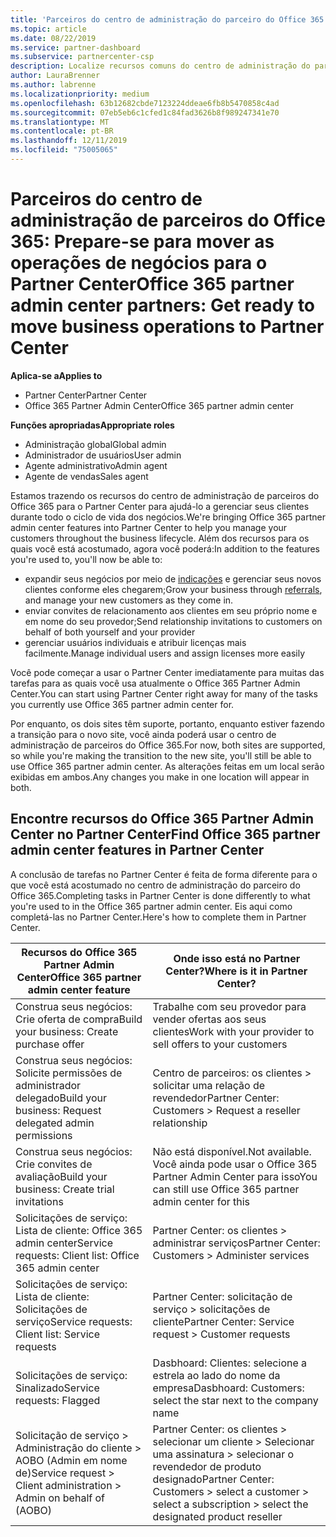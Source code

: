 ```yaml
---
title: 'Parceiros do centro de administração do parceiro do Office 365: suas operações de negócios estão migrando para o Partner Center | Partner Center'
ms.topic: article
ms.date: 08/22/2019
ms.service: partner-dashboard
ms.subservice: partnercenter-csp
description: Localize recursos comuns do centro de administração do parceiro do Office 365, como compilar suas solicitações de negócios e serviços, após a migração para o Partner Center.
author: LauraBrenner
ms.author: labrenne
ms.localizationpriority: medium
ms.openlocfilehash: 63b12682cbde7123224ddeae6fb8b5470858c4ad
ms.sourcegitcommit: 07eb5eb6c1cfed1c84fad3626b8f989247341e70
ms.translationtype: MT
ms.contentlocale: pt-BR
ms.lasthandoff: 12/11/2019
ms.locfileid: "75005065"
---
```

# <a name="office-365-partner-admin-center-partners-get-ready-to-move-business-operations-to-partner-center"></a><span data-ttu-id="01bb3-103">Parceiros do centro de administração de parceiros do Office 365: Prepare-se para mover as operações de negócios para o Partner Center</span><span class="sxs-lookup"><span data-stu-id="01bb3-103">Office 365 partner admin center partners: Get ready to move business operations to Partner Center</span></span>

<span data-ttu-id="01bb3-104">**Aplica-se a**</span><span class="sxs-lookup"><span data-stu-id="01bb3-104">**Applies to**</span></span> 

- <span data-ttu-id="01bb3-105">Partner Center</span><span class="sxs-lookup"><span data-stu-id="01bb3-105">Partner Center</span></span>
- <span data-ttu-id="01bb3-106">Office 365 Partner Admin Center</span><span class="sxs-lookup"><span data-stu-id="01bb3-106">Office 365 partner admin center</span></span>

<span data-ttu-id="01bb3-107">**Funções apropriadas**</span><span class="sxs-lookup"><span data-stu-id="01bb3-107">**Appropriate roles**</span></span>
-   <span data-ttu-id="01bb3-108">Administração global</span><span class="sxs-lookup"><span data-stu-id="01bb3-108">Global admin</span></span>
-   <span data-ttu-id="01bb3-109">Administrador de usuários</span><span class="sxs-lookup"><span data-stu-id="01bb3-109">User admin</span></span>
-   <span data-ttu-id="01bb3-110">Agente administrativo</span><span class="sxs-lookup"><span data-stu-id="01bb3-110">Admin agent</span></span>
-   <span data-ttu-id="01bb3-111">Agente de vendas</span><span class="sxs-lookup"><span data-stu-id="01bb3-111">Sales agent</span></span>

<span data-ttu-id="01bb3-112">Estamos trazendo os recursos do centro de administração de parceiros do Office 365 para o Partner Center para ajudá-lo a gerenciar seus clientes durante todo o ciclo de vida dos negócios.</span><span class="sxs-lookup"><span data-stu-id="01bb3-112">We're bringing Office 365 partner admin center features into Partner Center to help you manage your customers throughout the business lifecycle.</span></span> <span data-ttu-id="01bb3-113">Além dos recursos para os quais você está acostumado, agora você poderá:</span><span class="sxs-lookup"><span data-stu-id="01bb3-113">In addition to the features you're used to, you'll now be able to:</span></span> 

*  <span data-ttu-id="01bb3-114">expandir seus negócios por meio de [indicações](referrals.md) e gerenciar seus novos clientes conforme eles chegarem;</span><span class="sxs-lookup"><span data-stu-id="01bb3-114">Grow your business through [referrals](referrals.md), and manage your new customers as they come in.</span></span>
*  <span data-ttu-id="01bb3-115">enviar convites de relacionamento aos clientes em seu próprio nome e em nome do seu provedor;</span><span class="sxs-lookup"><span data-stu-id="01bb3-115">Send relationship invitations to customers on behalf of both yourself and your provider</span></span>
*  <span data-ttu-id="01bb3-116">gerenciar usuários individuais e atribuir licenças mais facilmente.</span><span class="sxs-lookup"><span data-stu-id="01bb3-116">Manage individual users and assign licenses more easily</span></span>

<span data-ttu-id="01bb3-117">Você pode começar a usar o Partner Center imediatamente para muitas das tarefas para as quais você usa atualmente o Office 365 Partner Admin Center.</span><span class="sxs-lookup"><span data-stu-id="01bb3-117">You can start using Partner Center right away for many of the tasks you currently use Office 365 partner admin center for.</span></span> 

<span data-ttu-id="01bb3-118">Por enquanto, os dois sites têm suporte, portanto, enquanto estiver fazendo a transição para o novo site, você ainda poderá usar o centro de administração de parceiros do Office 365.</span><span class="sxs-lookup"><span data-stu-id="01bb3-118">For now, both sites are supported, so while you're making the transition to the new site, you'll still be able to use Office 365 partner admin center.</span></span> <span data-ttu-id="01bb3-119">As alterações feitas em um local serão exibidas em ambos.</span><span class="sxs-lookup"><span data-stu-id="01bb3-119">Any changes you make in one location will appear in both.</span></span>

## <a name="find-office-365-partner-admin-center-features-in-partner-center"></a><span data-ttu-id="01bb3-120">Encontre recursos do Office 365 Partner Admin Center no Partner Center</span><span class="sxs-lookup"><span data-stu-id="01bb3-120">Find Office 365 partner admin center features in Partner Center</span></span>

<span data-ttu-id="01bb3-121">A conclusão de tarefas no Partner Center é feita de forma diferente para o que você está acostumado no centro de administração do parceiro do Office 365.</span><span class="sxs-lookup"><span data-stu-id="01bb3-121">Completing tasks in Partner Center is done differently to what you're used to in the Office 365 partner admin center.</span></span> <span data-ttu-id="01bb3-122">Eis aqui como completá-las no Partner Center.</span><span class="sxs-lookup"><span data-stu-id="01bb3-122">Here's how to complete them in Partner Center.</span></span>

| <span data-ttu-id="01bb3-123">Recursos do Office 365 Partner Admin Center</span><span class="sxs-lookup"><span data-stu-id="01bb3-123">Office 365 partner admin center feature</span></span>                       | <span data-ttu-id="01bb3-124">Onde isso está no Partner Center?</span><span class="sxs-lookup"><span data-stu-id="01bb3-124">Where is it in Partner Center?</span></span> | 
|   -----------------------------------------------  | -------------- |
| <span data-ttu-id="01bb3-125">Construa seus negócios: Crie oferta de compra</span><span class="sxs-lookup"><span data-stu-id="01bb3-125">Build your business: Create purchase offer</span></span> | <span data-ttu-id="01bb3-126">Trabalhe com seu provedor para vender ofertas aos seus clientes</span><span class="sxs-lookup"><span data-stu-id="01bb3-126">Work with your provider to sell offers to your customers</span></span> |
| <span data-ttu-id="01bb3-127">Construa seus negócios: Solicite permissões de administrador delegado</span><span class="sxs-lookup"><span data-stu-id="01bb3-127">Build your business: Request delegated admin permissions</span></span> | <span data-ttu-id="01bb3-128">Centro de parceiros: os clientes > solicitar uma relação de revendedor</span><span class="sxs-lookup"><span data-stu-id="01bb3-128">Partner Center: Customers > Request a reseller relationship</span></span> |
| <span data-ttu-id="01bb3-129">Construa seus negócios: Crie convites de avaliação</span><span class="sxs-lookup"><span data-stu-id="01bb3-129">Build your business: Create trial invitations</span></span> | <span data-ttu-id="01bb3-130">Não está disponível.</span><span class="sxs-lookup"><span data-stu-id="01bb3-130">Not available.</span></span> <span data-ttu-id="01bb3-131">Você ainda pode usar o Office 365 Partner Admin Center para isso</span><span class="sxs-lookup"><span data-stu-id="01bb3-131">You can still use Office 365 partner admin center for this</span></span> |
| <span data-ttu-id="01bb3-132">Solicitações de serviço: Lista de cliente: Office 365 admin center</span><span class="sxs-lookup"><span data-stu-id="01bb3-132">Service requests: Client list: Office 365 admin center</span></span> | <span data-ttu-id="01bb3-133">Partner Center: os clientes > administrar serviços</span><span class="sxs-lookup"><span data-stu-id="01bb3-133">Partner Center: Customers > Administer services</span></span> |
| <span data-ttu-id="01bb3-134">Solicitações de serviço: Lista de cliente: Solicitações de serviço</span><span class="sxs-lookup"><span data-stu-id="01bb3-134">Service requests: Client list: Service requests</span></span> | <span data-ttu-id="01bb3-135">Partner Center: solicitação de serviço > solicitações de cliente</span><span class="sxs-lookup"><span data-stu-id="01bb3-135">Partner Center: Service request > Customer requests</span></span> |
| <span data-ttu-id="01bb3-136">Solicitações de serviço: Sinalizado</span><span class="sxs-lookup"><span data-stu-id="01bb3-136">Service requests: Flagged</span></span> | <span data-ttu-id="01bb3-137">Dasbhoard: Clientes: selecione a estrela ao lado do nome da empresa</span><span class="sxs-lookup"><span data-stu-id="01bb3-137">Dasbhoard: Customers: select the star next to the company name</span></span> |
| <span data-ttu-id="01bb3-138">Solicitação de serviço > Administração do cliente > AOBO (Admin em nome de)</span><span class="sxs-lookup"><span data-stu-id="01bb3-138">Service request > Client administration > Admin on behalf of (AOBO)</span></span> | <span data-ttu-id="01bb3-139">Partner Center: os clientes > selecionar um cliente > Selecionar uma assinatura > selecionar o revendedor de produto designado</span><span class="sxs-lookup"><span data-stu-id="01bb3-139">Partner Center: Customers > select a customer > select a subscription > select the designated product reseller</span></span> |

